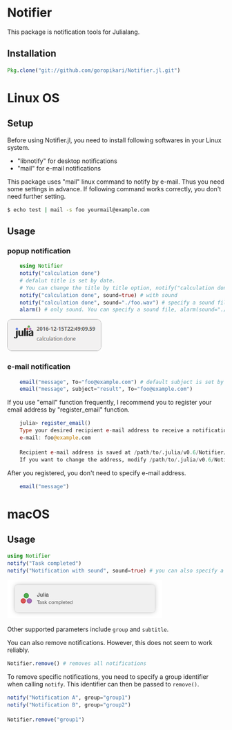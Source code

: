 # Notifier
This package is notification tools for Julialang.

## Installation
```Julia
Pkg.clone("git://github.com/goropikari/Notifier.jl.git")
```

# Linux OS
## Setup
Before using Notifier.jl, you need to install following softwares in your Linux system.
- "libnotify" for desktop notifications
- "mail" for e-mail notifications

This package uses "mail" linux command to notify by e-mail. Thus you need some settings in advance.
If following command works correctly, you don't need further setting.
```bash
$ echo test | mail -s foo yourmail@example.com
```



## Usage
### popup notification
```Julia
	using Notifier
	notify("calculation done")
	# defalut title is set by date.
	# You can change the title by title option, notify("calculation done", title="foofoo")
	notify("calculation done", sound=true) # with sound
	notify("calculation done", sound="./foo.wav") # specify a sound file
	alarm() # only sound. You can specify a sound file, alarm(sound="./foo.wav")
```
![Screenshot of a Notification](./docs/popup.png?raw=true)

### e-mail notification
```Julia
	email("message", To="foo@example.com") # default subject is set by date.
	email("message", subject="result", To="foo@example.com")
```


If you use "email" function frequently, I recommend you to register your email address by "register_email" function.
```Julia
	julia> register_email()
	Type your desired recipient e-mail address to receive a notification.
	e-mail: foo@example.com

	Recipient e-mail address is saved at /path/to/.julia/v0.6/Notifier/email/address.txt.
	If you want to change the address, modify /path/to/.julia/v0.6/Notifier/email/address.txt directly or run register_email() again
```

After you registered, you don't need to specify e-mail address.
```Julia
	email("message")
```


# macOS
## Usage

```julia
using Notifier
notify("Task completed")
notify("Notification with sound", sound=true) # you can also specify a sound file
```

![Screenshot of a Notification](./docs/screenshot.png?raw=true)

Other supported parameters include `group` and `subtitle`.

You can also remove notifications. However, this does not seem to work reliably.

```julia
Notifier.remove() # removes all notifications
```

To remove specific notifications, you need to specify a group identifier when calling `notify`. This identifier can then be passed to `remove()`.

```julia
notify("Notification A", group="group1")
notify("Notification B", group="group2")

Notifier.remove("group1")
```
